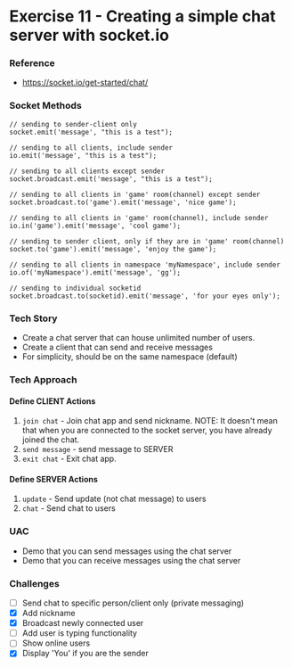 # Exercise 11 - Creating a simple chat server with socket.io

### Reference
- https://socket.io/get-started/chat/

### Socket Methods

```
// sending to sender-client only
socket.emit('message', "this is a test");

// sending to all clients, include sender
io.emit('message', "this is a test");

// sending to all clients except sender
socket.broadcast.emit('message', "this is a test");

// sending to all clients in 'game' room(channel) except sender
socket.broadcast.to('game').emit('message', 'nice game');

// sending to all clients in 'game' room(channel), include sender
io.in('game').emit('message', 'cool game');

// sending to sender client, only if they are in 'game' room(channel)
socket.to('game').emit('message', 'enjoy the game');

// sending to all clients in namespace 'myNamespace', include sender
io.of('myNamespace').emit('message', 'gg');

// sending to individual socketid
socket.broadcast.to(socketid).emit('message', 'for your eyes only');
```

### Tech Story

- Create a chat server that can house unlimited number of users.
- Create a client that can send and receive messages
- For simplicity, should be on the same namespace (default)

### Tech Approach

#### Define CLIENT Actions
1. `join chat` - Join chat app and send nickname. NOTE: It doesn't mean that when you are connected to the socket server, you have already joined the chat.
2. `send message` - send message to SERVER
3. `exit chat` - Exit chat app.


#### Define SERVER Actions
1. `update` - Send update (not chat message) to users
2. `chat` - Send chat to users

### UAC
- Demo that you can send messages using the chat server
- Demo that you can receive messages using the chat server

### Challenges
- [ ] Send chat to specific person/client only (private messaging)
- [x] Add nickname
- [x] Broadcast newly connected user
- [ ] Add user is typing functionality
- [ ] Show online users
- [x] Display 'You' if you are the sender